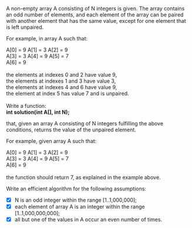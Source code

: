 A non-empty array A consisting of N integers is given. The array contains an odd number of elements, and each element of the array can be paired with another element that has the same value, except for one element that is left unpaired. <br/>

For example, in array A such that: <br/>

  A[0] = 9  A[1] = 3  A[2] = 9 <br/>
  A[3] = 3  A[4] = 9  A[5] = 7 <br/>
  A[6] = 9 <br/><br/>
the elements at indexes 0 and 2 have value 9, <br/>
the elements at indexes 1 and 3 have value 3, <br/>
the elements at indexes 4 and 6 have value 9, <br/>
the element at index 5 has value 7 and is unpaired. <br/><br/>
Write a function:<br/>
    **int solution(int A[], int N);<br/>**

that, given an array A consisting of N integers fulfilling the above conditions, returns the value of the unpaired element.<br/>

For example, given array A such that:<br/>

  A[0] = 9  A[1] = 3  A[2] = 9<br/>
  A[3] = 3  A[4] = 9  A[5] = 7<br/>
  A[6] = 9<br/><br/>
the function should return 7, as explained in the example above.<br/>

Write an efficient algorithm for the following assumptions:<br/>

- [x] N is an odd integer within the range [1..1,000,000];<br/>
- [x] each element of array A is an integer within the range [1..1,000,000,000];<br/>
- [x] all but one of the values in A occur an even number of times.<br/>
